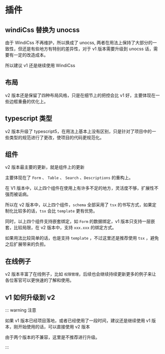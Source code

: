 # 插件

## windiCss 替换为 unocss

由于 WindiCss 不再维护，所以换成了 unocss, 两者在用法上保持了大部分的一致性，但还是有些地方有特别的差异性，对于 v1 版本需要升级到 unocss 话，需要有一定的改造成本。

所以建议 v1 还是继续使用 WindiCss

## 布局

v2 版本还是保留了四种布局风格，只是在细节上的把控会比 v1 好，主要体现在一些边框重叠的优化上。

## typescript 类型

v2 版本升级了 typescript5，在用法上基本上没有区别，只是针对了项目中的一些类型的规范进行了更改，使项目的代码更规范化。

## 组件

v2 版本最主要的更新，就是组件上的更新

主要体现在了 `Form` 、 `Table` 、 `Search` 、`Descriptions` 的重构上。

在 V1 版本中，以上四个组件在使用上有许多不足的地方，灵活度不够，扩展性不强而被诟病。

所以在 v2 版本中，以上四个组件，`schema` 全部采用了 `tsx` 的书写方式，如果定制化比较多的话，`tsx` 会比 `template` 更有优势。

同时，以上四个组件支持嵌套绑定，如 `Form` 的数据绑定，v1 版本只支持一层嵌套，比较局限，在 v2 版本中，支持 `xxx.xxx` 的绑定方式。

如果用法比较简单的话，也是支持 `template` ，不过这里还是推荐使用 `tsx` ，避免之后扩展带来的负担。

## 在线例子

v2 版本丰富了在线例子，比如 `权限管理`，后续也会继续持续更新更多的例子来让各位客官可以更快速的了解和使用。

## v1 如何升级到 v2

::: warning 注意

如果 v1 版本已经项目落地，或者已经使用了一段时间，建议还是继续使用 v1 版本，刚开始使用的话，可以直接使用 v2 版本

由于两个版本的不兼容，这里是不推荐进行升级。

:::
